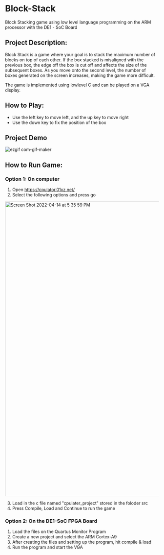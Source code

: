 # Block-Stack
Block Stacking game using low level language programming on the ARM processor with the DE1 - SoC Board

## Project Description:

Block Stack is a game where your goal is to stack the maximum number of blocks on top of each other. If the box stacked is misaligned with the previous box, the edge off the box is cut off and affects the size of the subsequent boxes. As you move onto the second level, the number of boxes generated on the screen increases, making the game more difficult. 

The game is implemented using lowlevel C and can be played on a VGA display.  

## How to Play: 
-	Use the left key to move left, and the up key to move right
-	Use the down key to fix the position of the box

## Project Demo 

![ezgif com-gif-maker](https://user-images.githubusercontent.com/52717128/163480458-08ffc5a5-b4c6-4f61-bc8f-ee330c3237ff.gif)

## How to Run Game: 
### Option 1: On computer
1. Open https://cpulator.01xz.net/ 
2. Select the following options and press go

<img width="962" alt="Screen Shot 2022-04-14 at 5 35 59 PM" src="https://user-images.githubusercontent.com/52717128/163480761-b429fd9b-bb0b-494b-8760-234f0b4c1e9a.png">

3. Load in the c file named "cpulater_project" stored in the foloder src
4. Press Compile, Load and Continue to run the game 

### Option 2: On the DE1-SoC FPGA Board
1. Load the files on the Quartus Monitor Program
2. Create a new project and select the ARM Cortex-A9 
3. After creating the files and setting up the program, hit compile & load
4. Run the program and start the VGA

